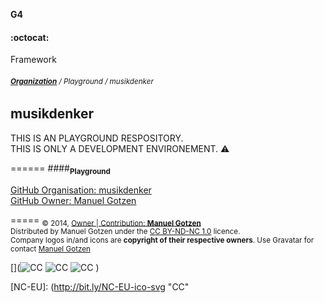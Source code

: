__G4__ <h4>:octocat:</h4> Framework
###### <sub>**[Organization](http://github.com/musikdenker)** / Playground / musikdenker  </sub>
## musikdenker
  
THIS IS AN PLAYGROUND RESPOSITORY.  
THIS IS ONLY A DEVELOPMENT ENVIRONEMENT. ⚠️  
  
======
####__<sub>Playground</sub>__
  
[GitHub Organisation: musikdenker](http://github.com/musikdenker)  
[GitHub Owner: Manuel Gotzen](http://github.com/ManuelGotzen/?tab=repositories)
  
  
=====
<sub>
&copy; 2014, [Owner | Contribution: __Manuel Gotzen__][gitHub]  
Distributed by Manuel Gotzen under the [CC BY-ND-NC 1.0](http://creativecommons.org/licenses/by-nc-nd/3.0/de/) licence.  
Company logos in/and icons are __copyright of their respective owners__. Use Gravatar for contact [Manuel Gotzen](http://bit.ly/en-G4UI)  
</sub>




[](![CC][CC]  ![CC][BY]  ![CC][NC]  [](![CC][NC-EU]))

[CC]: http://bit.ly/CC-ico-svg "CC"
[BY]: http://bit.ly/BY-ico-svg "CC"
[NC]: http://bit.ly/NC-ico-svg "CC"
[NC-EU]: (http://bit.ly/NC-EU-ico-svg "CC"

[gitHub]: http://bit.ly/gitHub-musikdenker  "Organization"
[gitHub]: http://bit.ly/gitHub-gee  "Owner"
